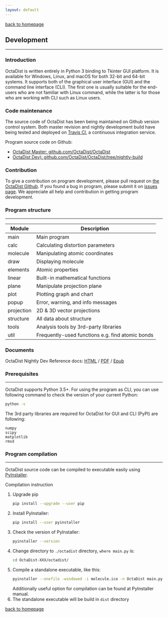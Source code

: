 ```yaml
---
layout: default
---
```

[back to homepage](./)

## Development
***

### Introduction

OctaDist is written entirely in Python 3 binding to Tkinter GUI platform. 
It is available for Windows, Linux, and macOS for both 32-bit and 64-bit systems. 
It supports both of the graphical user interface (GUI) and the command line interface (CLI). 
The first one is usually suitable for the end-users who are not familiar with Linux command, 
while the latter is for those who are working with CLI such as Linux users. 

### Code maintenance

The source code of OctaDist has been being maintained on Github version control system. 
Both master revision and nightly development build have being tested and deployed on 
[Travis CI][Travis-link], a continuous integration service. 

[Travis-link]: https://travis-ci.org/OctaDist/OctaDist

Program source code on Github: 
- [OctaDist Master: github.com/OctaDist/OctaDist][OctaDist-master-link]
- [OctaDist Dev): github.com/OctaDist/OctaDist/tree/nightly-build][OctaDist-dev-link]

[OctaDist-master-link]: https://github.com/OctaDist/OctaDist
[OctaDist-dev-link]: https://github.com/OctaDist/OctaDist/tree/nightly-build

### Contribution

To give a contribution on program development, please pull request on [the OctaDist Github](https://github.com/OctaDist/OctaDist).
If you found a bug in program, please submit it on [issues page](https://github.com/OctaDist/OctaDist/issues). 
We appreciate all help and contribution in getting program development.

### Program structure
***

| Module     | Description       |
| ---------- | ----------------- |
| main       |  Main program |
| calc       |  Calculating distortion parameters |
| molecule   |  Manipulating atomic coordinates |
| draw       |  Displaying molecule |
| elements   |  Atomic properties |
| linear     |  Built-in mathematical functions |
| plane      |  Manipulate projection plane |
| plot       |  Plotting graph and chart |
| popup      |  Error, warning, and info messages |
| projection |  2D & 3D vector projections |
| structure  |  All data about structure |
| tools      |  Analysis tools by 3rd-party libraries |
| util       |  Frequently-used functions e.g. find atomic bonds |

### Documents

OctaDist Nightly Dev Reference docs: [HTML][Dev-HTML-Link] / [PDF][Dev-PDF-Link] / [Epub][Dev-Epub-Link]

[Dev-HTML-Link]: https://octadist.readthedocs.io/en/nightly-build/
[Dev-PDF-Link]: https://readthedocs.org/projects/octadist/downloads/pdf/nightly-build/
[Dev-Epub-Link]: https://readthedocs.org/projects/octadist/downloads/epub/nightly-build/

### Prerequisites
***

OctaDist supports Python 3.5+. For using the program as CLI, you can use following command to check the version of your current Python:

```sh
python -v
```

The 3rd party libraries are required for OctaDist for GUI and CLI (PyPI) are following:

```
numpy
scipy
matplotlib
rmsd
```

### Program compilation
***

OctaDist source code can be compiled to executable easily using [PyInstaller](https://www.pyinstaller.org/).

Compilation instruction
1. Upgrade pip
   ```sh
   pip install --upgrade --user pip
   ```
2. Install PyInstaller:
   ```sh
   pip install --user pyinstaller
   ```
3. Check the version of PyInstaller:
   ```sh
   pyinstaller --version
   ```
4. Change directory to `./octadist` directory, `where main.py` is:
   ```sh
   cd OctaDist-XXX/octadist/
   ```
5. Compile a standalone executable, like this:
   ```sh
   pyinstaller --onefile -windowed -i molecule.ico -n OctaDist main.py
   ```
   Additionally useful option for compilation can be found at PyInstaller manual.
6. The standalone executable will be build in `dist` directory

[back to homepage](./)
